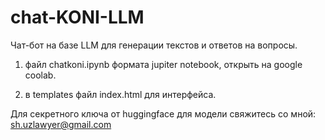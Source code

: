 # chat-KONI-LLM
Чат-бот на базе LLM для генерации текстов и ответов на вопросы.

1. файл chatkoni.ipynb формата jupiter notebook, открыть на google coolab.
   
3. в templates файл index.html для интерфейса.
   
Для секретного ключа от huggingface для модели свяжитесь со мной: sh.uzlawyer@gmail.com
